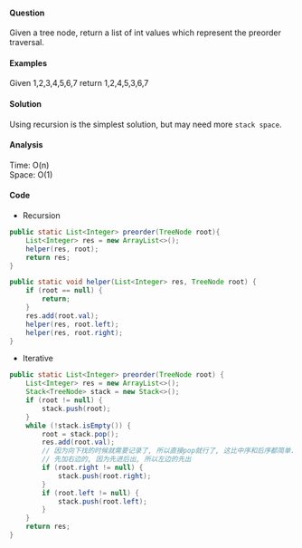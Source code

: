 #### Question
Given a tree node, return a list of int values which represent the preorder traversal. 

#### Examples
Given 1,2,3,4,5,6,7 return 1,2,4,5,3,6,7

#### Solution
Using recursion is the simplest solution, but may need more `stack space`. 

#### Analysis
Time: O(n)  
Space: O(1)

#### Code

* Recursion

```java
public static List<Integer> preorder(TreeNode root){
    List<Integer> res = new ArrayList<>();
    helper(res, root);
    return res;
}

public static void helper(List<Integer> res, TreeNode root) {
    if (root == null) {
        return;
    }
    res.add(root.val);
    helper(res, root.left);
    helper(res, root.right);
}
```

* Iterative

```java
public static List<Integer> preorder(TreeNode root) {
    List<Integer> res = new ArrayList<>();
    Stack<TreeNode> stack = new Stack<>();
    if (root != null) {
        stack.push(root);
    }
    while (!stack.isEmpty()) {
        root = stack.pop();
        res.add(root.val);
        // 因为向下找的时候就需要记录了, 所以直接pop就行了, 这比中序和后序都简单. 
        // 先加右边的, 因为先进后出, 所以左边的先出
        if (root.right != null) {
            stack.push(root.right);
        }
        if (root.left != null) {
            stack.push(root.left);
        }
    }
    return res;
}
```
